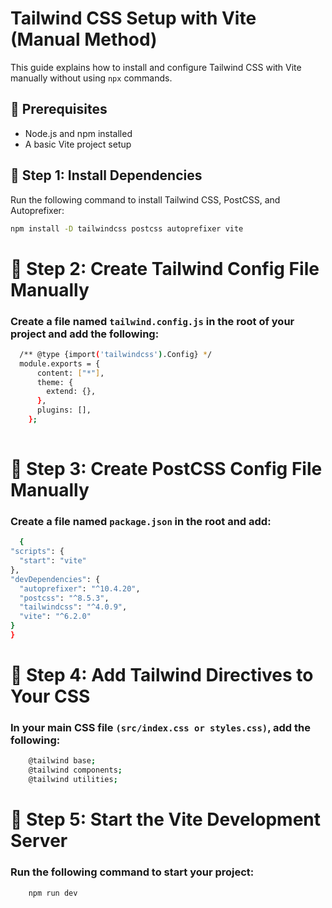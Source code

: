 # Tailwind CSS Setup with Vite (Manual Method)

This guide explains how to install and configure Tailwind CSS with Vite manually without using `npx` commands.

## 📌 Prerequisites

- Node.js and npm installed
- A basic Vite project setup

## 🚀 Step 1: Install Dependencies

Run the following command to install Tailwind CSS, PostCSS, and Autoprefixer:

```bash
npm install -D tailwindcss postcss autoprefixer vite
```

# 🔧 Step 2: Create Tailwind Config File Manually
### Create a file named `tailwind.config.js` in the root of your project and add the following:
  
  ```bash
    /** @type {import('tailwindcss').Config} */
    module.exports = {
        content: ["*"],
        theme: {
          extend: {},
        },
        plugins: [],
      };
      
  ```

# 🔧 Step 3: Create PostCSS Config File Manually
### Create a file named `package.json` in the root and add:
  ```bash
    {
  "scripts": {
    "start": "vite"
  },
  "devDependencies": {
    "autoprefixer": "^10.4.20",
    "postcss": "^8.5.3",
    "tailwindcss": "^4.0.9",
    "vite": "^6.2.0"
  }
}

  ```

# 🎨 Step 4: Add Tailwind Directives to Your CSS
### In your main CSS file `(src/index.css or styles.css)`, add the following:
  ```bash
      @tailwind base;
      @tailwind components;
      @tailwind utilities;

  ```

# 🚀 Step 5: Start the Vite Development Server
### Run the following command to start your project:
  ```bash
      npm run dev
  ```
